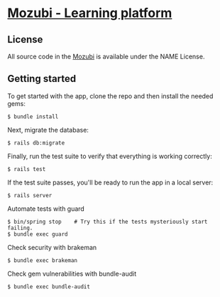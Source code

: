 # [Mozubi - Learning platform](https://www.mozubi.app/)

## License

All source code in the [Mozubi](https://www.mozubi.app/)
is available under the NAME License.

## Getting started

To get started with the app, clone the repo and then install the needed gems:

```shell
$ bundle install
```

Next, migrate the database:

```shell
$ rails db:migrate
```

Finally, run the test suite to verify that everything is working correctly:

```shell
$ rails test
```

If the test suite passes, you'll be ready to run the app in a local server:

```shell
$ rails server
```

Automate tests with guard

```shell
$ bin/spring stop    # Try this if the tests mysteriously start failing.
$ bundle exec guard
```

Check security with brakeman

```shell
$ bundle exec brakeman
```

Check gem vulnerabilities with bundle-audit

```shell
$ bundle exec bundle-audit
```
